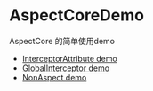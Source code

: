 # AspectCoreDemo

AspectCore 的简单使用demo

* [InterceptorAttribute demo](src\InterceptorAttribute\README.md)
* [GlobalInterceptor demo](src\GlobalInterceptor\README.md)
* [NonAspect demo](src\NonAspect\README.md)